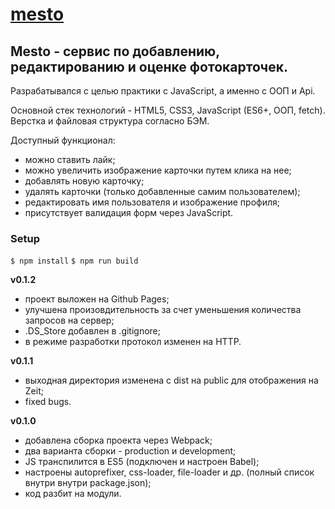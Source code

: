 # [mesto](https://mesto-new.now.sh/) 


## Mesto - сервис по добавлению, редактированию и оценке фотокарточек. 

Разрабатывался с целью практики с JavaScript, а именно с ООП и Api.

Основной стек технологий - HTML5, CSS3, JavaScript (ES6+, ООП, fetch). Верстка и файловая структура согласно БЭМ.

Доступный функционал: 
  * можно ставить лайк;
  * можно увеличить изображение карточки путем клика на нее; 
  * добавлять новую карточку; 
  * удалять карточки (только добавленные самим пользователем); 
  * редактировать имя пользователя и изображение профиля; 
  * присутствует валидация форм через JavaScript.

### Setup

`$ npm install`
`$ npm run build`

**v0.1.2**
  * проект выложен на Github Pages;
  * улучшена произовдительность за счет уменьшения количества запросов на сервер;
  * .DS_Store добавлен в .gitignore;
  * в режиме разработки протокол изменен на HTTP.

**v0.1.1**
  * выходная директория изменена с dist на public для отображения на Zeit;
  * fixed bugs.

**v0.1.0**
  * добавлена сборка проекта через Webpack;
  * два варианта сборки - production и development;
  * JS транспилится в ES5 (подключен и настроен Babel);
  * настроены autoprefixer, css-loader, file-loader и др. (полный список внутри внутри package.json);
  * код разбит на модули.
